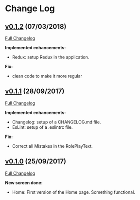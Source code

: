# Change Log

## [v0.1.2](https://github.com/Krayorn/RolePlayGame/tree/6da30ec7293b66af84a36361a3c4f2b33f939b84) (07/03/2018)
[Full Changelog](https://github.com/Krayorn/RolePlayGame/compare/V0.1/improvements@%7B29/09/2017%7D...V0.1/improvements@%7B07/03/2018%7D)

**Implemented enhancements:**

- Redux: setup Redux in the application.

**Fix:**

- clean code to make it more regular


## [v0.1.1](https://github.com/Krayorn/RolePlayGame/tree/V0.1/improvements) (28/09/2017)
[Full Changelog](https://github.com/Krayorn/RolePlayGame/compare/master...V0.1/improvements@%7B29/09/2017%7D)

**Implemented enhancements:**

- Changelog: setup of a CHANGELOG.md file.
- EsLint: setup of a .eslintrc file.

**Fix:**

- Correct all Mistakes in the RolePlayText.

## [v0.1.0](https://github.com/Krayorn/RolePlayGame/tree/7df7012a71c5a5fe6be8c9a97f92ed1721192779) (25/09/2017)
[Full Changelog](https://github.com/Krayorn/RolePlayGame/commit/7df7012a71c5a5fe6be8c9a97f92ed1721192779)

**New screen done:**

- Home: First version of the Home page. Something functional.
